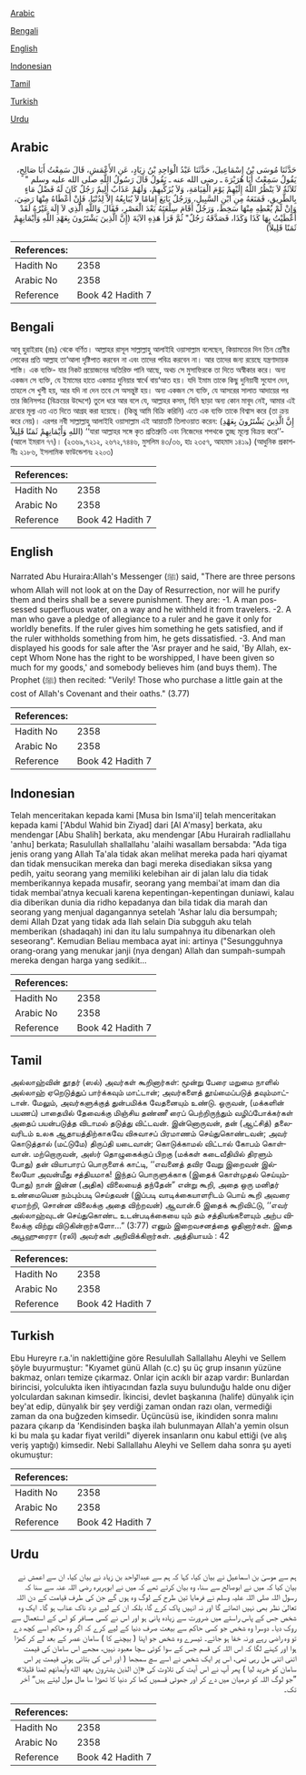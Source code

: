 [Arabic](#arabic)

[Bengali](#bengali)

[English](#english)

[Indonesian](#indonesian)

[Tamil](#tamil)

[Turkish](#turkish)

[Urdu](#urdu)

## Arabic


<div dir="rtl" lang="ar" style={{fontSize:'larger',backgroundColor:'#f8f9fa',padding:20}}>
حَدَّثَنَا مُوسَى بْنُ إِسْمَاعِيلَ، حَدَّثَنَا عَبْدُ الْوَاحِدِ بْنُ زِيَادٍ، عَنِ الأَعْمَشِ، قَالَ سَمِعْتُ أَبَا صَالِحٍ، يَقُولُ سَمِعْتُ أَبَا هُرَيْرَةَ ـ رضى الله عنه ـ يَقُولُ قَالَ رَسُولُ اللَّهِ صلى الله عليه وسلم ‏"‏ ثَلاَثَةٌ لاَ يَنْظُرُ اللَّهُ إِلَيْهِمْ يَوْمَ الْقِيَامَةِ، وَلاَ يُزَكِّيهِمْ، وَلَهُمْ عَذَابٌ أَلِيمٌ رَجُلٌ كَانَ لَهُ فَضْلُ مَاءٍ بِالطَّرِيقِ، فَمَنَعَهُ مِنِ ابْنِ السَّبِيلِ، وَرَجُلٌ بَايَعَ إِمَامًا لاَ يُبَايِعُهُ إِلاَّ لِدُنْيَا، فَإِنْ أَعْطَاهُ مِنْهَا رَضِيَ، وَإِنْ لَمْ يُعْطِهِ مِنْهَا سَخِطَ، وَرَجُلٌ أَقَامَ سِلْعَتَهُ بَعْدَ الْعَصْرِ، فَقَالَ وَاللَّهِ الَّذِي لاَ إِلَهَ غَيْرُهُ لَقَدْ أَعْطَيْتُ بِهَا كَذَا وَكَذَا، فَصَدَّقَهُ رَجُلٌ‏"‏ ثُمَّ قَرَأَ هَذِهِ الآيَةَ ‏(‏إِنَّ الَّذِينَ يَشْتَرُونَ بِعَهْدِ اللَّهِ وَأَيْمَانِهِمْ ثَمَنًا قَلِيلاً‏)‏
</div>
<div style={{backgroundColor:'#f8f9fa',padding:20, marginBottom: 10}}><table> <thead> <tr> <th>References:</th> <th></th> </tr> </thead> <tbody><tr><td>Hadith No</td><td>2358</td></tr><tr><td>Arabic No</td><td>2358</td></tr><tr><td>Reference</td><td>Book 42 Hadith 7</td></tr></tbody></table></div>

## Bengali


<div dir="ltr" lang="bn" style={{fontSize:'larger',backgroundColor:'#f8f9fa',padding:20}}>
আবূ হুরাইরাহ (রাঃ) থেকে বর্ণিত। আল্লাহর রাসূল সাল্লাল্লাহু আলাইহি ওয়াসাল্লাম বলেছেন, কিয়ামতের দিন তিন শ্রেণীর লোকের প্রতি আল্লাহ তা‘আলা দৃষ্টিপাত করবেন না এবং তাদের পবিত্র করবেন না। আর তাদের জন্য রয়েছে যন্ত্রণাদায়ক শাস্তি। এক ব্যক্তি- যার নিকট প্রয়োজনের অতিরিক্ত পানি আছে, অথচ সে মুসাফিরকে তা দিতে অস্বীকার করে। অন্য একজন সে ব্যক্তি, যে ইমামের হাতে একমাত্র দুনিয়ার স্বার্থে বায়‘আত হয়। যদি ইমাম তাকে কিছু দুনিয়াবী সুযোগ দেন, তাহলে সে খুশী হয়, আর যদি না দেন তবে সে অসন্তুষ্ট হয়। অন্য একজন সে ব্যক্তি, যে আসরের সালাত আদায়ের পর তার জিনিসপত্র (বিক্রয়ের উদ্দেশে) তুলে ধরে আর বলে যে, আল্লাহর কসম, যিনি ছাড়া অন্য কোন মাবূদ নেই, আমার এই দ্রব্যের মূল্য এত এত দিতে আগ্রহ করা হয়েছে। (কিন্তু আমি বিক্রি করিনি) এতে এক ব্যক্তি তাকে বিশ্বাস করে (তা ক্রয় করে নেয়)। এরপর নবী সাল্লাল্লাহু আলাইহি ওয়াসাল্লাম এই আয়াতটি তিলাওয়াত করেন: (إِنَّ الَّذِينَ يَشْتَرُونَ بِعَهْدِ اللهِ وَأَيْمَانِهِمْ ثَمَنًا قَلِيلاً) ‘‘যারা আল্লাহর সঙ্গে কৃত প্রতিশ্রুতি এবং নিজেদের শপথকে তুচ্ছ মূল্যে বিক্রয় করে’’- (আলে ইমরান ৭৭)। (২৩৬৯,৭২১২, ২৬৭২,৭৪৪৬, মুসলিম ৪৩/৩৬, হাঃ ২৩৫৭, আহমাদ ১৪১৯) (আধুনিক প্রকাশনীঃ ২১৮৬, ইসলামিক ফাউন্ডেশনঃ ২২০৩)
</div>
<div style={{backgroundColor:'#f8f9fa',padding:20, marginBottom: 10}}><table> <thead> <tr> <th>References:</th> <th></th> </tr> </thead> <tbody><tr><td>Hadith No</td><td>2358</td></tr><tr><td>Arabic No</td><td>2358</td></tr><tr><td>Reference</td><td>Book 42 Hadith 7</td></tr></tbody></table></div>

## English


<div dir="ltr" lang="en" style={{fontSize:'larger',backgroundColor:'#f8f9fa',padding:20}}>
Narrated Abu Huraira:Allah's Messenger (ﷺ) said, "There are three persons whom Allah will not look at on the Day of Resurrection, nor will he purify them and theirs shall be a severe punishment. They are: -1. A man possessed superfluous water, on a way and he withheld it from travelers. -2. A man who gave a pledge of allegiance to a ruler and he gave it only for worldly benefits. If the ruler gives him something he gets satisfied, and if the ruler withholds something from him, he gets dissatisfied. -3. And man displayed his goods for sale after the 'Asr prayer and he said, 'By Allah, except Whom None has the right to be worshipped, I have been given so much for my goods,' and somebody believes him (and buys them). The Prophet (ﷺ) then recited: "Verily! Those who purchase a little gain at the cost of Allah's Covenant and their oaths." (3.77)
</div>
<div style={{backgroundColor:'#f8f9fa',padding:20, marginBottom: 10}}><table> <thead> <tr> <th>References:</th> <th></th> </tr> </thead> <tbody><tr><td>Hadith No</td><td>2358</td></tr><tr><td>Arabic No</td><td>2358</td></tr><tr><td>Reference</td><td>Book 42 Hadith 7</td></tr></tbody></table></div>

## Indonesian


<div dir="ltr" lang="id" style={{fontSize:'larger',backgroundColor:'#f8f9fa',padding:20}}>
Telah menceritakan kepada kami [Musa bin Isma'il] telah menceritakan kepada kami ['Abdul Wahid bin Ziyad] dari [Al A'masy] berkata, aku mendengar [Abu Shalih] berkata, aku mendengar [Abu Hurairah radliallahu 'anhu] berkata; Rasulullah shallallahu 'alaihi wasallam bersabda: "Ada tiga jenis orang yang Allah Ta'ala tidak akan melihat mereka pada hari qiyamat dan tidak mensucikan mereka dan bagi mereka disediakan siksa yang pedih, yaitu seorang yang memiliki kelebihan air di jalan lalu dia tidak memberikannya kepada musafir, seorang yang membai'at imam dan dia tidak membai'atnya kecuali karena kepentingan-kepentingan duniawi, kalau dia diberikan dunia dia ridho kepadanya dan bila tidak dia marah dan seorang yang menjual dagangannya setelah 'Ashar lalu dia bersumpah; demi Allah Dzat yang tidak ada Ilah selain Dia subgguh aku telah memberikan (shadaqah) ini dan itu lalu sumpahnya itu dibenarkan oleh seseorang". Kemudian Beliau membaca ayat ini: artinya ("Sesungguhnya orang-orang yang menukar janji (nya dengan) Allah dan sumpah-sumpah mereka dengan harga yang sedikit…
</div>
<div style={{backgroundColor:'#f8f9fa',padding:20, marginBottom: 10}}><table> <thead> <tr> <th>References:</th> <th></th> </tr> </thead> <tbody><tr><td>Hadith No</td><td>2358</td></tr><tr><td>Arabic No</td><td>2358</td></tr><tr><td>Reference</td><td>Book 42 Hadith 7</td></tr></tbody></table></div>

## Tamil


<div dir="ltr" lang="ta" style={{fontSize:'larger',backgroundColor:'#f8f9fa',padding:20}}>
அல்லாஹ்வின் தூதர் (ஸல்) அவர்கள் கூறினார்கள்: மூன்று பேரை மறுமை நாளில் அல்லாஹ் ஏறெடுத்துப் பார்க்கவும் மாட்டான்; அவர்களைத் தூய்மைப்படுத் தவும்மாட்டான். மேலும், அவர்களுக்குத் துன்பமிக்க வேதனையும் உண்டு. ஒருவன், (மக்களின் பயணப்) பாதையில் தேவைக்கு மிஞ்சிய தண்ணீ ரைப் பெற்றிருந்தும் வழிப்போக்கர்கள் அதைப் பயன்படுத்த விடாமல் தடுத்து விட்டவன். இன்னொருவன், தன் (ஆட்சித்) தலைவரிடம் உலக ஆதாயத்திற்காகவே விசுவாசப் பிரமாணம் செய்துகொண்டவன்; அவர் கொடுத்தால் (மட்டுமே) திருப்தி யடைவான்; கொடுக்காமல் விட்டால் கோபம் கொள்வான். மற்றொருவன், அஸ்ர் தொழுகைக்குப் பிறகு (மக்கள் கடைவீதியில் திரளும் போது) தன் வியாபாரப் பொருளைக் காட்டி, ‘‘எவனைத் தவிர வேறு இறைவன் இல்லையோ அவன்மீது சத்தியமாக! இந்தப் பொருளுக்காக (இதைக் கொள்முதல் செய்யும்போது) நான் இன்ன (அதிக) விலையைத் தந்தேன்” என்று கூறி, அதை ஒரு மனிதர் உண்மையென நம்பும்படி செய்தவன் (இப்படி வாடிக்கையாளரிடம் பொய் கூறி அவரை ஏமாற்றி, சொன்ன விலைக்கு அதை விற்றவன்) ஆவான்.6 இதைக் கூறிவிட்டு, ‘‘எவர் அல்லாஹ்வுடன் செய்துகொண்ட உடன்படிக்கையை யும் தம் சத்தியங்களையும் அற்ப விலைக்கு விற்று விடுகின்றார்களோ...” (3:77) எனும் இறைவசனத்தை ஓதினார்கள். இதை அபூஹுரைரா (ரலி) அவர்கள் அறிவிக்கிறார்கள். அத்தியாயம் : 42
</div>
<div style={{backgroundColor:'#f8f9fa',padding:20, marginBottom: 10}}><table> <thead> <tr> <th>References:</th> <th></th> </tr> </thead> <tbody><tr><td>Hadith No</td><td>2358</td></tr><tr><td>Arabic No</td><td>2358</td></tr><tr><td>Reference</td><td>Book 42 Hadith 7</td></tr></tbody></table></div>

## Turkish


<div dir="ltr" lang="tr" style={{fontSize:'larger',backgroundColor:'#f8f9fa',padding:20}}>
Ebu Hureyre r.a.'in naklettiğine göre Resulullah Sallallahu Aleyhi ve Sellem şöyle buyurmuştur: "Kıyamet günü Allah (c.c) şu üç grup insanın yüzüne bakmaz, onları temize çıkarmaz. Onlar için acıklı bir azap vardır: Bunlardan birincisi, yolculukta iken ihtiyacından fazla suyu bulunduğu halde onu diğer yolculardan sakınan kimsedir. İkincisi, devlet başkanına (halife) dünyalık için bey'at edip, dünyalık bir şey verdiği zaman ondan razı olan, vermediği zaman da ona buğzeden kimsedir. Üçüncüsü ise, ikindiden sonra malını pazara çıkarıp da 'Kendisinden başka ilah bulunmayan Allah'a yemin olsun ki bu mala şu kadar fiyat verildi" diyerek insanların onu kabul ettiği (ve alış veriş yaptığı) kimsedir. Nebi Sallallahu Aleyhi ve Sellem daha sonra şu ayeti okumuştur:
</div>
<div style={{backgroundColor:'#f8f9fa',padding:20, marginBottom: 10}}><table> <thead> <tr> <th>References:</th> <th></th> </tr> </thead> <tbody><tr><td>Hadith No</td><td>2358</td></tr><tr><td>Arabic No</td><td>2358</td></tr><tr><td>Reference</td><td>Book 42 Hadith 7</td></tr></tbody></table></div>

## Urdu


<div dir="rtl" lang="ur" style={{fontSize:'larger',backgroundColor:'#f8f9fa',padding:20}}>
ہم سے موسیٰ بن اسماعیل نے بیان کیا، کہا کہ ہم سے عبدالواحد بن زیاد نے بیان کیا، ان سے اعمش نے بیان کیا کہ میں نے ابوصالح سے سنا، وہ بیان کرتے تھے کہ میں نے ابوہریرہ رضی اللہ عنہ سے سنا کہ رسول اللہ صلی اللہ علیہ وسلم نے فرمایا تین طرح کے لوگ وہ ہوں گے جن کی طرف قیامت کے دن اللہ تعالیٰ نظر بھی نہیں اٹھائے گا اور نہ انہیں پاک کرے گا، بلکہ ان کے لیے درد ناک عذاب ہو گا۔ ایک وہ شخص جس کے پاس راستے میں ضرورت سے زیادہ پانی ہو اور اس نے کسی مسافر کو اس کے استعمال سے روک دیا۔ دوسرا وہ شخص جو کسی حاکم سے بیعت صرف دنیا کے لیے کرے کہ اگر وہ حاکم اسے کچھ دے تو وہ راضی رہے ورنہ خفا ہو جائے۔ تیسرے وہ شخص جو اپنا ( بیچنے کا ) سامان عصر کے بعد لے کر کھڑا ہوا اور کہنے لگا کہ اس اللہ کی قسم جس کے سوا کوئی سچا معبود نہیں، مجھے اس سامان کی قیمت اتنی اتنی مل رہی تھی، اس پر ایک شخص نے اسے سچ سمجھا ( اور اس کی بتائی ہوئی قیمت پر اس سامان کو خرید لیا ) پھر آپ نے اس آیت کی تلاوت کی «إن الذين يشترون بعهد الله وأيمانهم ثمنا قليلا‏» ”جو لوگ اللہ کو درمیان میں دے کر اور جھوٹی قسمیں کھا کر دنیا کا تھوڑا سا مال مول لیتے ہیں“ آخر تک۔
</div>
<div style={{backgroundColor:'#f8f9fa',padding:20, marginBottom: 10}}><table> <thead> <tr> <th>References:</th> <th></th> </tr> </thead> <tbody><tr><td>Hadith No</td><td>2358</td></tr><tr><td>Arabic No</td><td>2358</td></tr><tr><td>Reference</td><td>Book 42 Hadith 7</td></tr></tbody></table></div>
